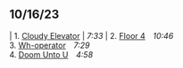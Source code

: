 ## 10/16/23
| 1. [Cloudy Elevator](cloudy-elevator.mp3) | *7:33* | 
2. [Floor 4](floor-4.mp3) *10:46*  
3. [Wh-operator](wh-operator.mp3) *7:29*  
4. [Doom Unto U](doom-unto-u.mp3) *4:58*  